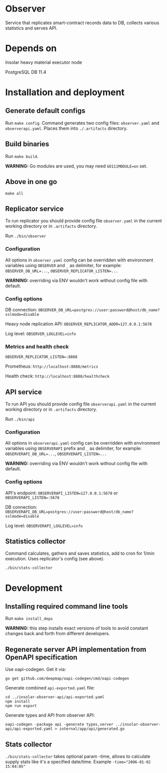 # Observer
Service that replicates smart-contract records data to DB,
collects various statistics and serves API.

# Depends on
Insolar heavy material executor node

PostgreSQL DB 11.4

# Installation and deployment

## Generate default configs

Run `make config`. Command generates two config files:
`observer.yaml` and `observerapi.yaml`. Places them into
`./.artifacts` directory.

## Build binaries

Run `make build`.

**WARNING:** Go modules are used, you may need `GO111MODULE=on` set.

## Above in one go

`make all`

## Replicator service

To run replicator you should provide config file `observer.yaml`
in the current working directory or in `.artifacts` directory.

Run `./bin/observer`

### Configuration

All options in `observer.yaml` config can be overridden with environment
variables using `OBSERVER` and `_` as delimiter, for example:
`OBSERVER_DB_URL=...`, `OBSERVER_REPLICATOR_LISTEN=...`

**WARNING:** overriding via ENV wouldn't work without config file with default.

### Config options

DB connection:
`OBSERVER_DB_URL=postgres://user:password@host/db_name?sslmode=disable`

Heavy node replication API:
`OBSERVER_REPLICATOR_ADDR=127.0.0.1:5678`

Log level:
`OBSERVER_LOGLEVEL=info`

### Metrics and health check

`OBSERVER_REPLICATOR_LISTEN=:8888`

Prometheus: `http://localhost:8888/metrics`

Health check: `http://localhost:8888/healthcheck`

## API service

To run API you should provide config file `observerapi.yaml`
in the current working directory or in `.artifacts` directory.

Run `./bin/api`

### Configuration

All options in `observerapi.yaml` config can be overridden with environment
variables using `OBSERVERAPI` prefix and `_` as delimiter, for example:
`OBSERVERAPI_DB_URL=...`, `OBSERVERAPI_LISTEN=...`

**WARNING:** overriding via ENV wouldn't work without config file with default.

### Config options

API's endpoint:
`OBSERVERAPI_LISTEN=127.0.0.1:5678`
or
`OBSERVERAPI_LISTEN=:5678`

DB connection:
`OBSERVERAPI_DB_URL=postgres://user:password@host/db_name?sslmode=disable`

Log level:
`OBSERVERAPI_LOGLEVEL=info`

## Statistics collector

Command calculates, gathers and saves statistics, add to cron for 1/min execution.
Uses replicator's config (see above).
```
./bin/stats-collector
```

# Development

## Installing required command line tools

Run `make install_deps`

**WARNING:** this step installs exact versions of tools to avoid constant
changes back and forth from different developers.

## Regenerate server API implementation from OpenAPI specification

Use oapi-codegen. Get it via:
```
go get github.com/deepmap/oapi-codegen/cmd/oapi-codegen
``` 

Generate combined `api-exported.yaml` file:
```
cd ../insolar-observer-api/api-exported.yaml
npm install
npm run export
```

Generate types and API from observer API:
```
oapi-codegen -package api -generate types,server ../insolar-observer-api/api-exported.yaml > internal/app/api/generated.go
```

## Stats collector

`./bin/stats-collector` takes optional param -time, allows to calculate supply stats like it's a
specified date/time. Example `-time="2006-01-02 15:04:05"`
